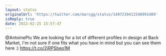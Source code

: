 ```yaml
---
layout: status
originalUrl: 'https://twitter.com/marcgg/status/1497239411548991489'
isReply: true
date: 2022-02-25 15:57:47
---
```


@AntoinePlu We are looking for a lot of different profiles in design at Back Market, I'm not sure if one fits what you have in mind but you can see them here :) https://t.co/2jRPSbeo1M
